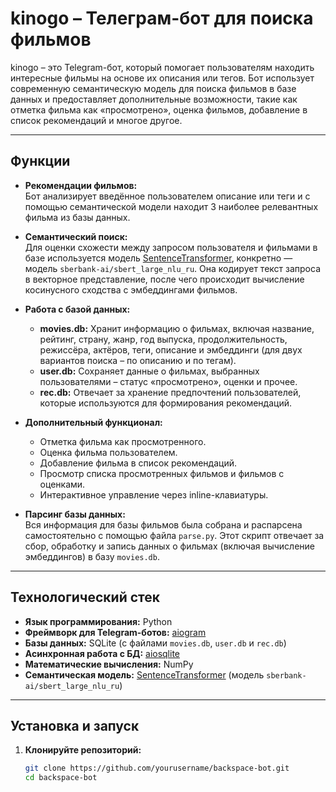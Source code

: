 # kinogo – Телеграм-бот для поиска фильмов

kinogo – это Telegram-бот, который помогает пользователям находить интересные фильмы на основе их описания или тегов. Бот использует современную семантическую модель для поиска фильмов в базе данных и предоставляет дополнительные возможности, такие как отметка фильма как «просмотрено», оценка фильмов, добавление в список рекомендаций и многое другое.

---

## Функции

- **Рекомендации фильмов:**  
  Бот анализирует введённое пользователем описание или теги и с помощью семантической модели находит 3 наиболее релевантных фильма из базы данных.

- **Семантический поиск:**  
  Для оценки схожести между запросом пользователя и фильмами в базе используется модель [SentenceTransformer](https://www.sbert.net/), конкретно — модель `sberbank-ai/sbert_large_nlu_ru`. Она кодирует текст запроса в векторное представление, после чего происходит вычисление косинусного сходства с эмбеддингами фильмов.

- **Работа с базой данных:**  
  - **movies.db:** Хранит информацию о фильмах, включая название, рейтинг, страну, жанр, год выпуска, продолжительность, режиссёра, актёров, теги, описание и эмбеддинги (для двух вариантов поиска – по описанию и по тегам).
  - **user.db:** Сохраняет данные о фильмах, выбранных пользователями – статус «просмотрено», оценки и прочее.
  - **rec.db:** Отвечает за хранение предпочтений пользователей, которые используются для формирования рекомендаций.

- **Дополнительный функционал:**  
  - Отметка фильма как просмотренного.
  - Оценка фильма пользователем.
  - Добавление фильма в список рекомендаций.
  - Просмотр списка просмотренных фильмов и фильмов с оценками.
  - Интерактивное управление через inline-клавиатуры.

- **Парсинг базы данных:**  
  Вся информация для базы фильмов была собрана и распарсена самостоятельно с помощью файла `parse.py`. Этот скрипт отвечает за сбор, обработку и запись данных о фильмах (включая вычисление эмбеддингов) в базу `movies.db`.

---

## Технологический стек

- **Язык программирования:** Python
- **Фреймворк для Telegram-ботов:** [aiogram](https://docs.aiogram.dev/)
- **Базы данных:** SQLite (с файлами `movies.db`, `user.db` и `rec.db`)
- **Асинхронная работа с БД:** [aiosqlite](https://aiosqlite.omnilib.dev/)
- **Математические вычисления:** NumPy
- **Семантическая модель:** [SentenceTransformer](https://www.sbert.net/) (модель `sberbank-ai/sbert_large_nlu_ru`)

---

## Установка и запуск

1. **Клонируйте репозиторий:**

   ```bash
   git clone https://github.com/yourusername/backspace-bot.git
   cd backspace-bot

